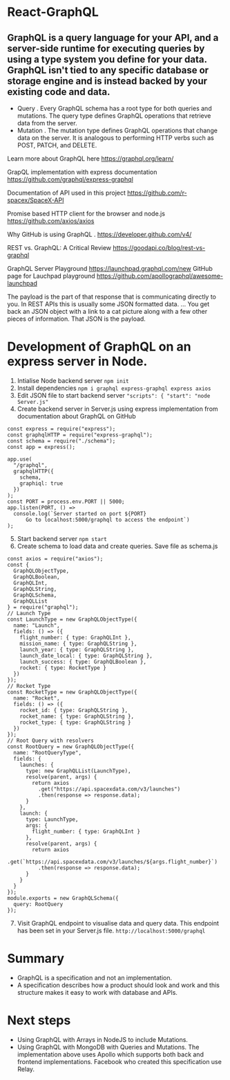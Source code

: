 # React-GraphQL

## GraphQL is a query language for your API, and a server-side runtime for executing queries by using a type system you define for your data. GraphQL isn't tied to any specific database or storage engine and is instead backed by your existing code and data.

-  Query
.  Every GraphQL schema has a root type for both queries and mutations. The query type defines GraphQL operations that retrieve data from the server.
-  Mutation
.  The mutation type defines GraphQL operations that change data on the server. It is analogous to performing HTTP verbs such as POST, PATCH, and DELETE.

Learn more about GraphQL here https://graphql.org/learn/

GrapQL implementation with express documentation https://github.com/graphql/express-graphql

Documentation of API used in this project https://github.com/r-spacex/SpaceX-API

Promise based HTTP client for the browser and node.js https://github.com/axios/axios

Why GitHub is using GraphQL . https://developer.github.com/v4/

REST vs. GraphQL: A Critical Review   https://goodapi.co/blog/rest-vs-graphql

GraphQL Server Playground https://launchpad.graphql.com/new
GitHub page for Lauchpad playground https://github.com/apollographql/awesome-launchpad 

The payload is the part of that response that is communicating directly to you. In REST APIs this is usually some JSON formatted data. ... You get back an JSON object with a link to a cat picture along with a few other pieces of information. That JSON is the payload.
# Development of GraphQL on an express server in Node.
1.  Intialise Node backend server
```npm init```
2.  Install dependencies
`npm i graphql express-graphql express axios`
3.  Edit JSON file to start backend server
`"scripts": {
    "start": "node Server.js"`
4.  Create backend server in Server.js using express implementation from documentation about GraphQL on GitHub
```
const express = require("express");
const graphqlHTTP = require("express-graphql");
const schema = require("./schema");
const app = express();

app.use(
  "/graphql",
  graphqlHTTP({
    schema,
    graphiql: true
  })
);
const PORT = process.env.PORT || 5000;
app.listen(PORT, () =>
  console.log(`Server started on port ${PORT}
      Go to localhost:5000/graphql to access the endpoint`)
);
```
5.  Start backend server
`npm start`
6.  Create schema to load data and create queries. Save file as schema.js
```
const axios = require("axios");
const {
  GraphQLObjectType,
  GraphQLBoolean,
  GraphQLInt,
  GraphQLString,
  GraphQLSchema,
  GraphQLList
} = require("graphql");
// Launch Type
const LaunchType = new GraphQLObjectType({
  name: "Launch",
  fields: () => ({
    flight_number: { type: GraphQLInt },
    mission_name: { type: GraphQLString },
    launch_year: { type: GraphQLString },
    launch_date_local: { type: GraphQLString },
    launch_success: { type: GraphQLBoolean },
    rocket: { type: RocketType }
  })
});
// Rocket Type
const RocketType = new GraphQLObjectType({
  name: "Rocket",
  fields: () => ({
    rocket_id: { type: GraphQLString },
    rocket_name: { type: GraphQLString },
    rocket_type: { type: GraphQLString }
  })
});
// Root Query with resolvers
const RootQuery = new GraphQLObjectType({
  name: "RootQueryType",
  fields: {
    launches: {
      type: new GraphQLList(LaunchType),
      resolve(parent, args) {
        return axios
          .get("https://api.spacexdata.com/v3/launches")
          .then(response => response.data);
      }
    },
    launch: {
      type: LaunchType,
      args: {
        flight_number: { type: GraphQLInt }
      },
      resolve(parent, args) {
        return axios
          .get(`https://api.spacexdata.com/v3/launches/${args.flight_number}`)
          .then(response => response.data);
      }
    }
  }
});
module.exports = new GraphQLSchema({
  query: RootQuery
});
```
7.  Visit GraphQL endpoint to visualise data and query data.  This endpoint has been set in your Server.js file.
```http://localhost:5000/graphql ```
#  Summary
-  GraphQL is a specification and not an implementation.
-  A specification describes how a product should look and work and this structure makes it easy to work with database and APIs.
#  Next steps
-  Using GraphQL with Arrays in NodeJS to include Mutations.
-  Using GraphQL with MongoDB with Queries and Mutations.
The implementation above uses Apollo which supports both back and frontend implementations.
Facebook who created this specification use Relay.
